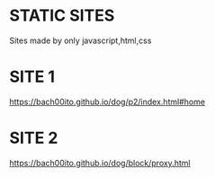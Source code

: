 # STATIC SITES
Sites made by only javascript,html,css

# SITE 1
https://bach00ito.github.io/dog/p2/index.html#home

# SITE 2
https://bach00ito.github.io/dog/block/proxy.html

